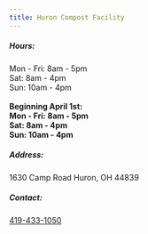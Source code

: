 ```yaml
---
title: Huron Compost Facility
---
```

##### Hours:

Mon - Fri: 8am - 5pm\
Sat: 8am - 4pm\
Sun: 10am - 4pm\
\
**Beginning April 1st:**\
**Mon - Fri: 8am - 5pm**\
**Sat: 8am - 4pm**\
**Sun: 10am - 4pm**

##### Address:

1630 Camp Road Huron, OH 44839

##### Contact:

[419-433-1050](tel:419-433-1050)